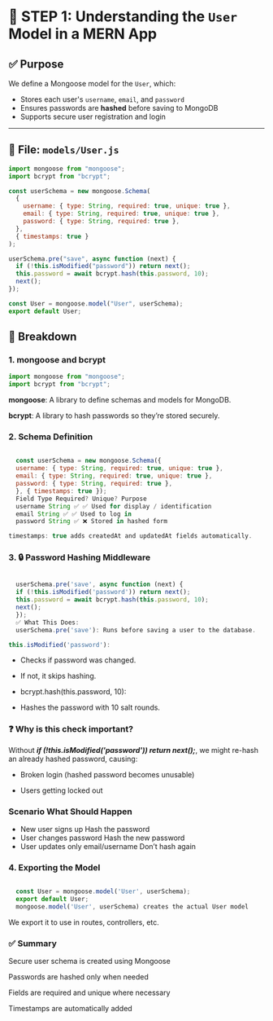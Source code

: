 # 📘 STEP 1: Understanding the `User` Model in a MERN App

## ✅ Purpose

We define a Mongoose model for the `User`, which:

- Stores each user's `username`, `email`, and `password`
- Ensures passwords are **hashed** before saving to MongoDB
- Supports secure user registration and login

---

## 📁 File: `models/User.js`

```js
import mongoose from "mongoose";
import bcrypt from "bcrypt";

const userSchema = new mongoose.Schema(
  {
    username: { type: String, required: true, unique: true },
    email: { type: String, required: true, unique: true },
    password: { type: String, required: true },
  },
  { timestamps: true }
);

userSchema.pre("save", async function (next) {
  if (!this.isModified("password")) return next();
  this.password = await bcrypt.hash(this.password, 10);
  next();
});

const User = mongoose.model("User", userSchema);
export default User;
```

## 🧱 Breakdown

### 1. mongoose and bcrypt

```js
import mongoose from "mongoose";
import bcrypt from "bcrypt";
```

**mongoose**: A library to define schemas and models for MongoDB.

**bcrypt**: A library to hash passwords so they’re stored securely.

### 2. Schema Definition

```js

  const userSchema = new mongoose.Schema({
  username: { type: String, required: true, unique: true },
  email: { type: String, required: true, unique: true },
  password: { type: String, required: true },
  }, { timestamps: true });
  Field Type Required? Unique? Purpose
  username String ✅ ✅ Used for display / identification
  email String ✅ ✅ Used to log in
  password String ✅ ❌ Stored in hashed form

timestamps: true adds createdAt and updatedAt fields automatically.
```

### 3. 🔒 Password Hashing Middleware

```js

  userSchema.pre('save', async function (next) {
  if (!this.isModified('password')) return next();
  this.password = await bcrypt.hash(this.password, 10);
  next();
  });
  ✅ What This Does:
  userSchema.pre('save'): Runs before saving a user to the database.

this.isModified('password'):
```

- Checks if password was changed.

- If not, it skips hashing.

- bcrypt.hash(this.password, 10):

- Hashes the password with 10 salt rounds.

### ❓ Why is this check important?

Without **_if (!this.isModified('password')) return next();_**, we might re-hash an already hashed password, causing:

- Broken login (hashed password becomes unusable)

- Users getting locked out

### Scenario What Should Happen

- New user signs up Hash the password
- User changes password Hash the new password
- User updates only email/username Don’t hash again

### 4. Exporting the Model

```js

  const User = mongoose.model('User', userSchema);
  export default User;
  mongoose.model('User', userSchema) creates the actual User model
```

We export it to use in routes, controllers, etc.

### ✅ Summary

Secure user schema is created using Mongoose

Passwords are hashed only when needed

Fields are required and unique where necessary

Timestamps are automatically added
